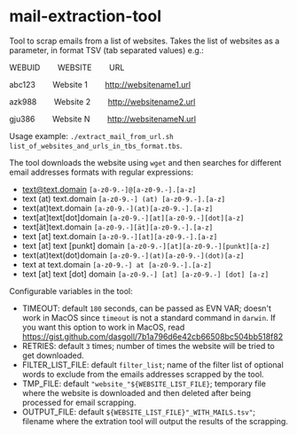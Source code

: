 # mail-extraction-tool

Tool to scrap emails from a list of websites. Takes the list of websites as a parameter, in format TSV (tab separated values) e.g.:

WEBUID&nbsp;&nbsp;&nbsp;&nbsp;&nbsp;&nbsp;&nbsp;&nbsp;WEBSITE&nbsp;&nbsp;&nbsp;&nbsp;&nbsp;&nbsp;&nbsp;&nbsp;URL

abc123&nbsp;&nbsp;&nbsp;&nbsp;&nbsp;&nbsp;&nbsp;&nbsp;Website 1&nbsp;&nbsp;&nbsp;&nbsp;&nbsp;&nbsp;&nbsp;&nbsp;http://websitename1.url

azk988&nbsp;&nbsp;&nbsp;&nbsp;&nbsp;&nbsp;&nbsp;&nbsp;Website 2&nbsp;&nbsp;&nbsp;&nbsp;&nbsp;&nbsp;&nbsp;&nbsp;http://websitename2.url

gju386&nbsp;&nbsp;&nbsp;&nbsp;&nbsp;&nbsp;&nbsp;&nbsp;Website N&nbsp;&nbsp;&nbsp;&nbsp;&nbsp;&nbsp;&nbsp;&nbsp;http://websitenameN.url

Usage example: `./extract_mail_from_url.sh list_of_websites_and_urls_in_tbs_format.tbs`.

The tool downloads the website using `wget` and then searches for different email addresses formats with regular expressions:
 * text@text.domain `[a-z0-9.-]@[a-z0-9.-].[a-z]`
 * text (at) text.domain `[a-z0-9.-] (at) [a-z0-9.-].[a-z]`
 * text(at)text.domain `[a-z0-9.-](at)[a-z0-9.-].[a-z]`
 * text[at]text[dot]domain `[a-z0-9.-][at][a-z0-9.-][dot][a-z]`
 * text[ät]text.domain `[a-z0-9.-][ät][a-z0-9.-].[a-z]`
 * text [at] text.domain `[a-z0-9.-][at][a-z0-9.-].[a-z]`
 * text [at] text [punkt] domain `[a-z0-9.-][at][a-z0-9.-][punkt][a-z]`
 * text(at)text(dot)domain `[a-z0-9.-](at)[a-z0-9.-](dot)[a-z]`
 * text at text.domain `[a-z0-9.-] at [a-z0-9.-].[a-z]`
 * text [at] text [dot] domain `[a-z0-9.-] [at] [a-z0-9.-] [dot] [a-z]`
 
Configurable variables in the tool:
* TIMEOUT: default `180` seconds, can be passed as EVN VAR; doesn't work in MacOS since `timeout` is not a standard command in `darwin`. If you want this option to work in MacOS, read https://gist.github.com/dasgoll/7b1a796d6e42cb66508bc504bb518f82
* RETRIES: default `3` times; number of times the website will be tried to get downloaded. 
* FILTER_LIST_FILE: default `filter_list`; name of the filter list of optional words to exclude from the emails addresses scrapped by the tool.
* TMP_FILE: default `"website_"${WEBSITE_LIST_FILE}`; temporary file where the website is downloaded and then deleted after being processed for email scrapping.
* OUTPUT_FILE: default `${WEBSITE_LIST_FILE}"_WITH_MAILS.tsv"`; filename where the extration tool will output the results of the scrapping.
